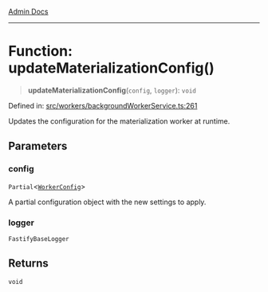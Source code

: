 [Admin Docs](/)

***

# Function: updateMaterializationConfig()

> **updateMaterializationConfig**(`config`, `logger`): `void`

Defined in: [src/workers/backgroundWorkerService.ts:261](https://github.com/gautam-divyanshu/talawa-api/blob/84910820371ade6fdca33545b3a0fc1e929731b2/src/workers/backgroundWorkerService.ts#L261)

Updates the configuration for the materialization worker at runtime.

## Parameters

### config

`Partial`\<[`WorkerConfig`](../../eventMaterialization/materializationPipeline/interfaces/WorkerConfig.md)\>

A partial configuration object with the new settings to apply.

### logger

`FastifyBaseLogger`

## Returns

`void`
